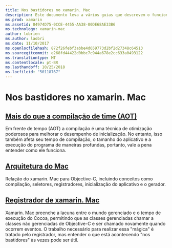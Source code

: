 ```yaml
---
title: Nos bastidores no xamarin. Mac
description: Este documento leva a vários guias que descrevem o funcionamento interno do xamarin. Mac. Discutem documentos vinculados à frente de compilação de tempo, a arquitetura de xamarin. Mac e o registrador de xamarin. Mac.
ms.prod: xamarin
ms.assetid: 84974D75-0CCE-4455-AA38-00DE68AE33B6
ms.technology: xamarin-mac
author: lobrien
ms.author: laobri
ms.date: 11/10/2017
ms.openlocfilehash: 872f26febf3abbe4d659773d2bf2d27348c64513
ms.sourcegitcommit: e268fd44422d0bbc7c944a678e2cc633a0493122
ms.translationtype: MT
ms.contentlocale: pt-BR
ms.lasthandoff: 10/25/2018
ms.locfileid: "50118767"
---
```

# <a name="under-the-hood-in-xamarinmac"></a>Nos bastidores no xamarin. Mac

## <a name="ahead-of-time-compilation-aotaotmd"></a>[Mais do que a compilação de time (AOT)](aot.md)

Em frente de tempo (AOT) a compilação é uma técnica de otimização poderosos para melhorar o desempenho de inicialização. No entanto, isso também afeta seu tempo de compilação, o tamanho do aplicativo e a execução do programa de maneiras profundas, portanto, vale a pena entender como ele funciona.

## <a name="mac-architecturearchitecturemd"></a>[Arquitetura do Mac](architecture.md)

Relação do xamarin. Mac para Objective-C, incluindo conceitos como compilação, seletores, registradores, inicialização do aplicativo e o gerador.

## <a name="xamarinmac-registrarregistrarmd"></a>[Registrador de xamarin. Mac](registrar.md)

Xamarin. Mac preenche a lacuna entre o mundo gerenciado e o tempo de execução do Cocoa, permitindo que as classes gerenciadas chamar a classes não gerenciadas de Objective-C e ser chamado novamente quando ocorrem eventos. O trabalho necessário para realizar essa "mágica" é tratado pelo registrador, mas entender o que está acontecendo "nos bastidores" às vezes pode ser útil.
